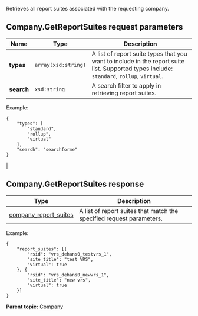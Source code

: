 Retrieves all report suites associated with the requesting company.

## Company.GetReportSuites request parameters

|Name|Type|Description|
|----|----|-----------|
|**types** |`array(xsd:string)` |A list of report suite types that you want to include in the report suite list. Supported types include: `standard`, `rollup`, `virtual`.|
|**search** |`xsd:string` |A search filter to apply in retrieving report suites.|

Example:
```
{
    "types": [
        "standard",
        "rollup",
        "virtual"
    ],
    "search": "searchforme"
}
```


 |

## Company.GetReportSuites response

|Type|Description|
|----|-----------|
|[company_report_suites](../../data_types/r_company_report_suites.md#) |A list of report suites that match the specified request parameters.|

Example:
```
{
    "report_suites": [{
        "rsid": "vrs_dehans0_testvrs_1",
        "site_title": "test VRS",
        "virtual": true
    }, {
        "rsid": "vrs_dehans0_newvrs_1",
        "site_title": "new vrs",
        "virtual": true
    }]
}
```

**Parent topic:** [Company](../../methods/company/r_methods_company.md)
